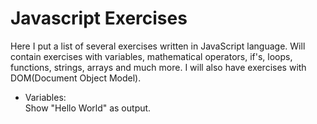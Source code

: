 # Javascript Exercises
Here I put a list of several exercises written in JavaScript language.
Will contain exercises with variables, mathematical operators, if's, loops, functions, strings, arrays and much more. I will also have exercises with DOM(Document Object Model).

- Variables:  
    Show "Hello World" as output.  
